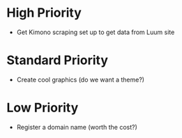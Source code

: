 # High Priority

+   Get Kimono scraping set up to get data from Luum site

# Standard Priority

+   Create cool graphics (do we want a theme?)

# Low Priority

+   Register a domain name (worth the cost?)